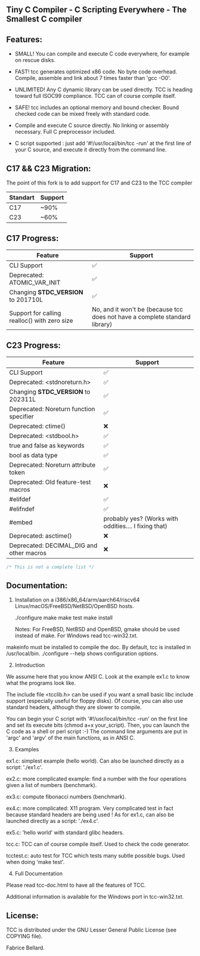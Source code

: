 Tiny C Compiler - C Scripting Everywhere - The Smallest C compiler
-----------------------------------------------------------------------

Features:
--------

- SMALL! You can compile and execute C code everywhere, for example on
  rescue disks.

- FAST! tcc generates optimized x86 code. No byte code
  overhead. Compile, assemble and link about 7 times faster than 'gcc
  -O0'.

- UNLIMITED! Any C dynamic library can be used directly. TCC is
  heading toward full ISOC99 compliance. TCC can of course compile
  itself.

- SAFE! tcc includes an optional memory and bound checker. Bound
  checked code can be mixed freely with standard code.

- Compile and execute C source directly. No linking or assembly
  necessary. Full C preprocessor included.

- C script supported : just add '#!/usr/local/bin/tcc -run' at the first
  line of your C source, and execute it directly from the command
  line.

C17 && C23 Migration:
--------------------

The point of this fork is to add support for C17 and C23 to the TCC compiler

| Standart | Support |
|----------|---------|
| C17      | ~90%     |
| C23      | ~60%      |

C17 Progress:
-------------
| Feature | Support |
|-|-|
| CLI Support | ✅ |
| Deprecated: ATOMIC_VAR_INIT | ✅ |
| Changing  __STDC_VERSION__ to 201710L | ✅ |
| Support for calling realloc() with zero size | No, and it won't be (because tcc does not have a complete standard library) |

С23 Progress:
-------------
| Feature | Support | 
|-|-|
| CLI Support | ✅ |
| Deprecated: <stdnoreturn.h> | ✅ |
| Changing  __STDC_VERSION__ to 202311L | ✅ |
| Deprecated: Noreturn function specifier | ✅ |
| Deprecated: ctime() | ❌ |
| Deprecated: <stdbool.h> | ✅ |
| true and false as keywords | ✅ |
| bool as data type | ✅ |
| Deprecated: Noreturn attribute token | ✅ |
| Deprecated: Old feature-test macros | ❌ |
| #elifdef | ✅ |
| #elifndef | ✅ |
| #embed | probably yes? (Works with oddities.... I fixing that) |
| Deprecated: asctime() | ❌ |
| Deprecated: DECIMAL_DIG and other macros | ❌ |

```c
/* This is not a complete list */
```

Documentation:
-------------

1) Installation on a i386/x86_64/arm/aarch64/riscv64
   Linux/macOS/FreeBSD/NetBSD/OpenBSD hosts.

   ./configure
   make
   make test
   make install

   Notes: For FreeBSD, NetBSD and OpenBSD, gmake should be used instead of make.
   For Windows read tcc-win32.txt.

makeinfo must be installed to compile the doc.  By default, tcc is
installed in /usr/local/bin.  ./configure --help  shows configuration
options.


2) Introduction

We assume here that you know ANSI C. Look at the example ex1.c to know
what the programs look like.

The include file <tcclib.h> can be used if you want a small basic libc
include support (especially useful for floppy disks). Of course, you
can also use standard headers, although they are slower to compile.

You can begin your C script with '#!/usr/local/bin/tcc -run' on the first
line and set its execute bits (chmod a+x your_script). Then, you can
launch the C code as a shell or perl script :-) The command line
arguments are put in 'argc' and 'argv' of the main functions, as in
ANSI C.

3) Examples

ex1.c: simplest example (hello world). Can also be launched directly
as a script: './ex1.c'.

ex2.c: more complicated example: find a number with the four
operations given a list of numbers (benchmark).

ex3.c: compute fibonacci numbers (benchmark).

ex4.c: more complicated: X11 program. Very complicated test in fact
because standard headers are being used ! As for ex1.c, can also be launched
directly as a script: './ex4.c'.

ex5.c: 'hello world' with standard glibc headers.

tcc.c: TCC can of course compile itself. Used to check the code
generator.

tcctest.c: auto test for TCC which tests many subtle possible bugs. Used
when doing 'make test'.

4) Full Documentation

Please read tcc-doc.html to have all the features of TCC.

Additional information is available for the Windows port in tcc-win32.txt.

License:
-------

TCC is distributed under the GNU Lesser General Public License (see
COPYING file).

Fabrice Bellard.
